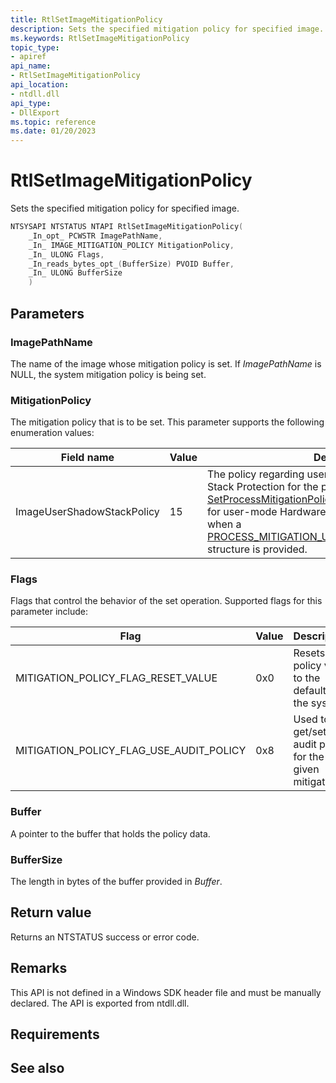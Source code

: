 ```yaml
---
title: RtlSetImageMitigationPolicy
description: Sets the specified mitigation policy for specified image.
ms.keywords: RtlSetImageMitigationPolicy
topic_type:
- apiref
api_name:
- RtlSetImageMitigationPolicy
api_location:
- ntdll.dll
api_type:
- DllExport
ms.topic: reference
ms.date: 01/20/2023
---
```


# RtlSetImageMitigationPolicy

Sets the specified mitigation policy for specified image.


```C++
NTSYSAPI NTSTATUS NTAPI RtlSetImageMitigationPolicy(
    _In_opt_ PCWSTR ImagePathName,
    _In_ IMAGE_MITIGATION_POLICY MitigationPolicy,
    _In_ ULONG Flags,
    _In_reads_bytes_opt_(BufferSize) PVOID Buffer,
    _In_ ULONG BufferSize
    )
```

## Parameters

### ImagePathName

The name of the image whose mitigation policy is set. If *ImagePathName* is NULL, the system mitigation policy is being set.

### MitigationPolicy

The mitigation policy that is to be set. This parameter supports the following enumeration values:

| Field name | Value | Description |
|------------|-------|-------------|
| ImageUserShadowStackPolicy | 15 | The policy regarding user-mode Hardware-enforced Stack Protection for the process. The [SetProcessMitigationPolicy](/windows/win32/api/processthreadsapi/nf-processthreadsapi-setprocessmitigationpolicy) function sets the policy flags for user-mode Hardware-enforced Stack Protection when a [PROCESS_MITIGATION_USER_SHADOW_STACK_POLICY](/windows/win32/api/winnt/ns-winnt-process_mitigation_user_shadow_stack_policy) structure is provided. |

### Flags

Flags that control the behavior of the set operation. Supported flags for this parameter include:

| Flag | Value | Description |
|------|-------|-------------|
| MITIGATION_POLICY_FLAG_RESET_VALUE | 0x0 | Resets the policy value to the default for the system |
| MITIGATION_POLICY_FLAG_USE_AUDIT_POLICY | 0x8 | Used to get/set the audit policy for the given mitigation |

### Buffer

A pointer to the buffer that holds the policy data.

### BufferSize

The length in bytes of the buffer provided in *Buffer*.


## Return value

Returns an  NTSTATUS success or error code. 

## Remarks

This API is not defined in a Windows SDK header file and must be manually declared. The API is exported from ntdll.dll.

## Requirements

## See also
